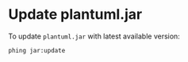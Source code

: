 Update plantuml.jar
===================

To update `plantuml.jar` with latest available version: 

```bash
phing jar:update
```
